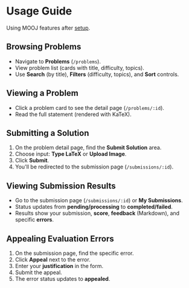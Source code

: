 # Usage Guide

Using MOOJ features after [setup](./setup.md).

## Browsing Problems

*   Navigate to **Problems** (`/problems`).
*   View problem list (cards with title, difficulty, topics).
*   Use **Search** (by title), **Filters** (difficulty, topics), and **Sort** controls.

## Viewing a Problem

*   Click a problem card to see the detail page (`/problems/:id`).
*   Read the full statement (rendered with KaTeX).

## Submitting a Solution

1.  On the problem detail page, find the **Submit Solution** area.
2.  Choose input: **Type LaTeX** or **Upload Image**.
3.  Click **Submit**.
4.  You'll be redirected to the submission page (`/submissions/:id`).

## Viewing Submission Results

*   Go to the submission page (`/submissions/:id`) or **My Submissions**.
*   Status updates from **pending/processing** to **completed/failed**.
*   Results show your submission, **score**, **feedback** (Markdown), and specific **errors**.

## Appealing Evaluation Errors

1.  On the submission page, find the specific error.
2.  Click **Appeal** next to the error.
3.  Enter your **justification** in the form.
4.  Submit the appeal.
5.  The error status updates to **appealed**. 
